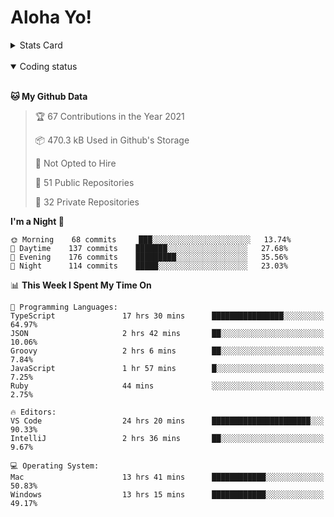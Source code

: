 # Aloha Yo!

<details>
<summary>Stats Card</summary>
 
[![Anurag's github stats](https://github-readme-stats.vercel.app/api?username=GarfieldZHU&show_icons=true&theme=tokyonight)](https://github.com/anuraghazra/github-readme-stats)
 
</details>

<br/>

<details open>

<summary>Coding status</summary>

<br/>

<!--START_SECTION:waka-->
**🐱 My Github Data** 

> 🏆 67 Contributions in the Year 2021
 > 
> 📦 470.3 kB Used in Github's Storage 
 > 
> 🚫 Not Opted to Hire
 > 
> 📜 51 Public Repositories 
 > 
> 🔑 32 Private Repositories  
 > 
**I'm a Night 🦉** 

```text
🌞 Morning    68 commits     ███░░░░░░░░░░░░░░░░░░░░░░   13.74% 
🌆 Daytime    137 commits    ███████░░░░░░░░░░░░░░░░░░   27.68% 
🌃 Evening    176 commits    █████████░░░░░░░░░░░░░░░░   35.56% 
🌙 Night      114 commits    █████░░░░░░░░░░░░░░░░░░░░   23.03%

```


📊 **This Week I Spent My Time On** 

```text
💬 Programming Languages: 
TypeScript               17 hrs 30 mins      ████████████████░░░░░░░░░   64.97% 
JSON                     2 hrs 42 mins       ██░░░░░░░░░░░░░░░░░░░░░░░   10.06% 
Groovy                   2 hrs 6 mins        ██░░░░░░░░░░░░░░░░░░░░░░░   7.84% 
JavaScript               1 hr 57 mins        █░░░░░░░░░░░░░░░░░░░░░░░░   7.25% 
Ruby                     44 mins             ░░░░░░░░░░░░░░░░░░░░░░░░░   2.75%

🔥 Editors: 
VS Code                  24 hrs 20 mins      ██████████████████████░░░   90.33% 
IntelliJ                 2 hrs 36 mins       ██░░░░░░░░░░░░░░░░░░░░░░░   9.67%

💻 Operating System: 
Mac                      13 hrs 41 mins      ████████████░░░░░░░░░░░░░   50.83% 
Windows                  13 hrs 15 mins      ████████████░░░░░░░░░░░░░   49.17%

```


<!--END_SECTION:waka-->

</details>
